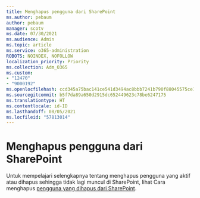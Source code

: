 ```yaml
---
title: Menghapus pengguna dari SharePoint
ms.author: pebaum
author: pebaum
manager: scotv
ms.date: 07/30/2021
ms.audience: Admin
ms.topic: article
ms.service: o365-administration
ROBOTS: NOINDEX, NOFOLLOW
localization_priority: Priority
ms.collection: Adm_O365
ms.custom:
- "12470"
- "9000192"
ms.openlocfilehash: ccd345a75bac141ce541d3494ac8bbb7241b790f88045575ce1fb676320150f4
ms.sourcegitcommit: b5f7da89a650d2915dc652449623c78be6247175
ms.translationtype: HT
ms.contentlocale: id-ID
ms.lasthandoff: 08/05/2021
ms.locfileid: "57813014"
---
```

# <a name="remove-users-from-sharepoint"></a>Menghapus pengguna dari SharePoint

Untuk mempelajari selengkapnya tentang menghapus pengguna yang aktif atau dihapus sehingga tidak lagi muncul di SharePoint, lihat Cara menghapus [pengguna yang dihapus dari SharePoint](/sharepoint/remove-users).



